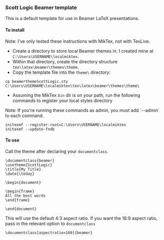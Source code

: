 ### Scott Logic Beamer template

This is a default template for use in Beamer LaTeX presentations.

#### To install

<aside class="notice">
Note: I've only tested these instructions with MikTex, not with TexLive.
</aside>

* Create a directory to store local Beamer themes in. I created mine at `C:\Users\USERNAME\localmiktex`.
* Within that directory, create the directory structure `tex\latex\beamer\themes\theme`.
* Copy the template file into the `theme\` directory:
```
cp beamerthemeScottLogic.sty C:\Users\USERNAME\localmiktex\tex\latex\beamer\themes\theme\
```
* Assuming the MikTex `bin` dir is on your path, run the following commands to register your local styles directory

<aside class="notice">
Note: If you're running these commands as admin, you must add `--admin` to each command.
</aside>

```
initexmf --register-root=C:\Users\USERNAME\localmiktex
initexmf --update-fndb
```

#### To use

Call the theme after declaring your `documentclass`. 
```
\documentclass{beamer}
\usetheme{ScottLogic}
\title{My Title}
\date{\today}

\begin{document}

\begin{frame}
All the best words
\end{frame}

\end{document}
```

This will use the default 4:3 aspect ratio. If you want the 16:9 aspect ratio, pass in the relevant option to `documentclass`
```
\documentclass[aspectratio=169]{beamer}
```
